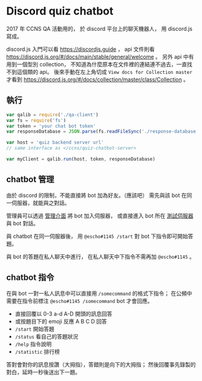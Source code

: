 # Discord quiz chatbot

2017 年 CCNS QA 活動用的，
於 discord 平台上的聊天機器人，
用 discord.js 寫成。

discord.js 入門可以看 <https://discordjs.guide> ，
api 文件則看 <https://discord.js.org/#/docs/main/stable/general/welcome> 。
另外 api 中有用到一個型別 collection，
不知道為什麼原本在文件裡的連結連不過去，一直找不到這個類的 api。
後來手動在左上角切成 `View docs for Collection master` 才看到
<https://discord.js.org/#/docs/collection/master/class/Collection> 。

## 執行

```javascript
var qalib = require('./qa-client')
var fs = require('fs')
var token = 'your chat bot token'
var responseDatabase = JSON.parse(fs.readFileSync('./response-database.json'))

var host = 'quiz backend server url'
// same interface as </ccns/quiz-chatbot-server>

var myClient = qalib.run(host, token, responseDatabase)
```

## chatbot 管理
由於 discord 的限制，不能直接將 bot 加為好友。（應該吧）
需先與該 bot 在同一伺服器，就能與之對話。

管理員可以透過 [管理介面](https://discordapp.com/oauth2/authorize?client_id=353136048282271744&scope=bot)
將 bot 加入伺服器，
或直接進入 bot 所在 [測試伺服器](https://discord.gg/AdUbG5B)
與 bot 對話。

與 chatbot 在同一伺服器後，
用 `@escho#1145 /start` 對 bot 下指令即可開始答題。

與 bot 的答題在私人聊天中進行，
在私人聊天中下指令不需再加 `@escho#1145` 。


## chatbot 指令

在與 bot 一對一私人訊息中可以直接用 `/somecommand` 的格式下指令；
在公頻中需要在指令前標注 `@escho#1145 /somecommand` bot 才會回應。

  - 直接回覆以 0-3 a-d A-D 開頭的訊息回答
  - 或按題目下的 emoji 反應 A B C D 回答
  - `/start` 開始答題
  - `/status` 看自己的答題狀況
  - `/help` 指令說明
  - `/statistic` 排行榜

答對會對你的訊息按讚（大拇指），答錯則是向下的大拇指；
然後回覆事先錄製的對白，延時一秒後送出下一題。
